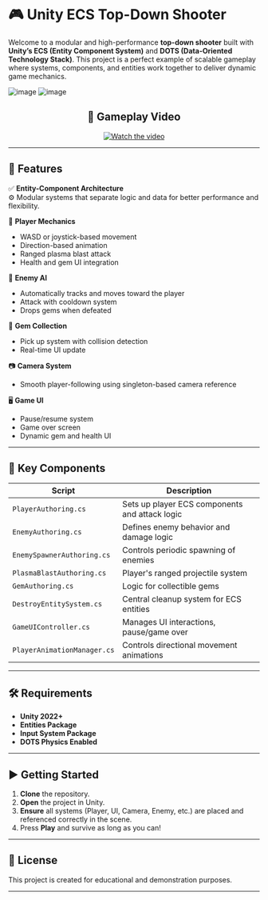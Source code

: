 # 🎮 Unity ECS Top-Down Shooter

Welcome to a modular and high-performance **top-down shooter** built with **Unity’s ECS (Entity Component System)** and **DOTS (Data-Oriented Technology Stack)**. This project is a perfect example of scalable gameplay where systems, components, and entities work together to deliver dynamic game mechanics.


![image](https://github.com/user-attachments/assets/4215138d-9eb9-45d3-ad5f-41e4f1239333)
![image](https://github.com/user-attachments/assets/f043d57f-9365-4a80-a8f8-907f32ab49d2)



<h2 align="center">🎥 Gameplay Video</h2>

<p align="center">
  <a href="https://www.youtube.com/watch?v=UyF7lLAoHXM" target="_blank">
    <img src="https://img.youtube.com/vi/UyF7lLAoHXM/0.jpg" alt="Watch the video"  />
  </a>
</p>



---

## 🚀 Features

✅ **Entity-Component Architecture**  
⚙️ Modular systems that separate logic and data for better performance and flexibility.

🎯 **Player Mechanics**
- WASD or joystick-based movement
- Direction-based animation
- Ranged plasma blast attack
- Health and gem UI integration

👾 **Enemy AI**
- Automatically tracks and moves toward the player
- Attack with cooldown system
- Drops gems when defeated

💎 **Gem Collection**
- Pick up system with collision detection
- Real-time UI update

📷 **Camera System**
- Smooth player-following using singleton-based camera reference

🖥️ **Game UI**
- Pause/resume system
- Game over screen
- Dynamic gem and health UI

---

## 📂 Key Components

| Script | Description |
|--------|-------------|
| `PlayerAuthoring.cs` | Sets up player ECS components and attack logic |
| `EnemyAuthoring.cs` | Defines enemy behavior and damage logic |
| `EnemySpawnerAuthoring.cs` | Controls periodic spawning of enemies |
| `PlasmaBlastAuthoring.cs` | Player's ranged projectile system |
| `GemAuthoring.cs` | Logic for collectible gems |
| `DestroyEntitySystem.cs` | Central cleanup system for ECS entities |
| `GameUIController.cs` | Manages UI interactions, pause/game over |
| `PlayerAnimationManager.cs` | Controls directional movement animations |

---

## 🛠️ Requirements

- **Unity 2022+**
- **Entities Package**
- **Input System Package**
- **DOTS Physics Enabled**

---

## ▶️ Getting Started

1. **Clone** the repository.
2. **Open** the project in Unity.
3. **Ensure** all systems (Player, UI, Camera, Enemy, etc.) are placed and referenced correctly in the scene.
4. Press **Play** and survive as long as you can!

---

## 📜 License

This project is created for educational and demonstration purposes.

---
